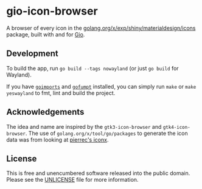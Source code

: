 # gio-icon-browser

A browser of every icon in the
[golang.org/x/exp/shiny/materialdesign/icons](https://pkg.go.dev/golang.org/x/exp/shiny/materialdesign/icons)
package, built with and for [Gio](https://gioui.org/).

## Development

To build the app, run `go build --tags nowayland` (or just `go build` for Wayland).

If you have [`goimports`](https://pkg.go.dev/golang.org/x/tools/cmd/goimports)
and [`gofumpt`](https://github.com/mvdan/gofumpt) installed, you can simply run
`make` or `make yeswayland` to fmt, lint and build the project.

## Acknowledgements

The idea and name are inspired by the `gtk3-icon-browser` and
`gtk4-icon-browser`. The use of `golang.org/x/tool/go/packages` to generate the
icon data was from looking at [pierrec's
iconx](https://git.sr.ht/~pierrec/giox/tree/main/item/cmd/iconx).

## License

This is free and unencumbered software released into the public domain. Please
see the [UNLICENSE](./UNLICENSE) file for more information.
